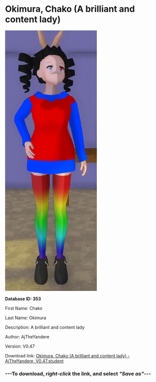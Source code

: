 # Okimura, Chako (A brilliant and content lady)

<img src="https://raw.githubusercontent.com/Arbiter1223/Daigaku-Gurashi-Custom-Students/master/Students/Files/Okimura%2C%20Chako%20(A%20brilliant%20and%20content%20lady).png" title="Okimura, Chako (A brilliant and content lady) - AjTheYandere, V0.47">

**Database ID: 353**

First Name: Chako

Last Name: Okimura

Description: A brilliant and content lady

Author: AjTheYandere

Version: V0.47

Download link: <a href="https://raw.githubusercontent.com/Arbiter1223/Daigaku-Gurashi-Custom-Students/master/Students/Files/Okimura%2C%20Chako%20(A%20brilliant%20and%20content%20lady)%20-%20AjTheYandere%2C%20V0.47.student">Okimura, Chako (A brilliant and content lady) - AjTheYandere, V0.47.student</a>

### ---**To download, _right-click_ the link, and select _"Save as"_**---
